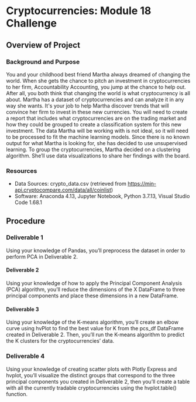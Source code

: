 # Cryptocurrencies: Module 18 Challenge

## Overview of Project

### Background and Purpose

You and your childhood best friend Martha always dreamed of changing the world. When she gets the chance to pitch an investment in cryptocurrencies to her firm, Accountability Accounting, you jump at the chance to help out. After all, you both think that changing the world is what cryptocurrency is all about. Martha has a dataset of cryptocurrencies and can analyze it in any way she wants. It's your job to help Martha discover trends that will convince her firm to invest in these new currencies. You will need to create a report that includes what cryptocurrencies are on the trading market and how they could be grouped to create a classification system for this new investment. The data Martha will be working with is not ideal, so it will need to be processed to fit the machine learning models. Since there is no known output for what Martha is looking for, she has decided to use unsupervised learning. To group the cryptocurrencies, Martha decided on a clustering algorithm. She’ll use data visualizations to share her findings with the board.

### Resources

- Data Sources: crypto_data.csv (retrieved from https://min-api.cryptocompare.com/data/all/coinlist)
- Software: Anaconda 4.13, Jupyter Notebook, Python 3.7.13, Visual Studio Code 1.68.1

## Procedure

### Deliverable 1

Using your knowledge of Pandas, you’ll preprocess the dataset in order to perform PCA in Deliverable 2.

#### Deliverable 2

Using your knowledge of how to apply the Principal Component Analysis (PCA) algorithm, you’ll reduce the dimensions of the X DataFrame to three principal components and place these dimensions in a new DataFrame.

#### Deliverable 3

Using your knowledge of the K-means algorithm, you’ll create an elbow curve using hvPlot to find the best value for K from the pcs_df DataFrame created in Deliverable 2. Then, you’ll run the K-means algorithm to predict the K clusters for the cryptocurrencies’ data.

### Deliverable 4

Using your knowledge of creating scatter plots with Plotly Express and hvplot, you’ll visualize the distinct groups that correspond to the three principal components you created in Deliverable 2, then you’ll create a table with all the currently tradable cryptocurrencies using the hvplot.table() function.
